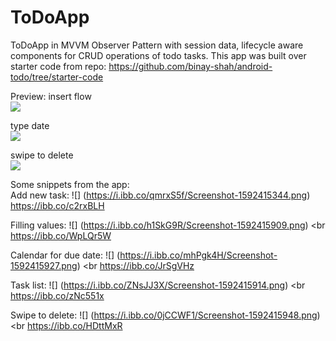 # ToDoApp

ToDoApp in MVVM Observer Pattern with session data, lifecycle aware components for CRUD operations of todo tasks.
This app was built over starter code from repo: https://github.com/binay-shah/android-todo/tree/starter-code

Preview:
insert flow <br>
![](https://im3.ezgif.com/tmp/ezgif-3-1fa9d17cd801.gif) <br>

type date<br>
![](https://im3.ezgif.com/tmp/ezgif-3-db1e14a730b0.gif) <br>

swipe to delete<br>
![](https://im3.ezgif.com/tmp/ezgif-3-59a1c8ff6f86.gif) <br>

Some snippets from the app: <br>
Add new task: 
![] (https://i.ibb.co/qmrxS5f/Screenshot-1592415344.png) <br>
https://ibb.co/c2rxBLH <br>

Filling values: 
![] (https://i.ibb.co/h1SkG9R/Screenshot-1592415909.png) <br
https://ibb.co/WpLQr5W <br>

Calendar for due date: 
![] (https://i.ibb.co/mhPgk4H/Screenshot-1592415927.png) <br
https://ibb.co/JrSgVHz <br>

Task list: 
![] (https://i.ibb.co/ZNsJJ3X/Screenshot-1592415914.png) <br
https://ibb.co/zNc551x <br>

Swipe to delete: 
![] (https://i.ibb.co/0jCCWF1/Screenshot-1592415948.png) <br
https://ibb.co/HDttMxR <br>




